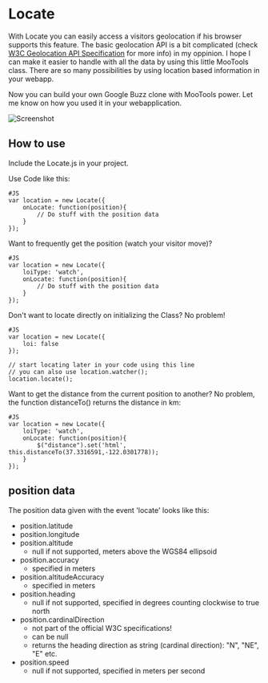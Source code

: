 Locate
======

With Locate you can easily access a visitors geolocation if his browser supports this feature.
The basic geolocation API is a bit complicated (check [W3C Geolocation API Specification](http://www.w3.org/TR/geolocation-API/) for more info) in my oppinion.
I hope I can make it easier to handle with all the data by using this little MooTools class.
There are so many possibilities by using location based information in your webapp.

Now you can build your own Google Buzz clone with MooTools power.
Let me know on how you used it in your webapplication.

![Screenshot](http://locate.cbeloch.de/Docs/images/logo.jpg)

How to use
----------

Include the Locate.js in your project.

Use Code like this:

	#JS
	var location = new Locate({
		onLocate: function(position){
			// Do stuff with the position data
		}
	});

Want to frequently get the position (watch your visitor move)? 

	#JS
	var location = new Locate({
		loiType: 'watch',
		onLocate: function(position){
			// Do stuff with the position data
		}
	});

Don't want to locate directly on initializing the Class? No problem!

	#JS
	var location = new Locate({
		loi: false
	});
	
	// start locating later in your code using this line
	// you can also use location.watcher();
	location.locate();

Want to get the distance from the current position to another?
No problem, the function distanceTo() returns the distance in km:

	#JS
	var location = new Locate({
		loiType: 'watch',
		onLocate: function(position){
			$("distance").set('html', this.distanceTo(37.3316591,-122.0301778));
		}
	});

position data
-------------

The position data given with the event 'locate' looks like this:

* position.latitude
* position.longitude
* position.altitude
  - null if not supported, meters above the WGS84 ellipsoid
* position.accuracy
  - specified in meters
* position.altitudeAccuracy
  - specified in meters
* position.heading
  - null if not supported, specified in degrees counting clockwise to true north
* position.cardinalDirection
  - not part of the official W3C specifications!
  - can be null
  - returns the heading direction as string (cardinal direction): "N", "NE", "E" etc.
* position.speed
  - null if not supported, specified in meters per second
